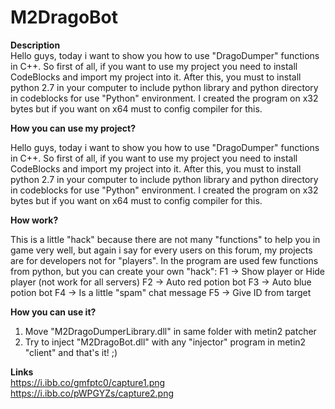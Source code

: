 # M2DragoBot
<b>Description</b><br>
 Hello guys, today i want to show you how to use "DragoDumper" functions in C++. So first of all, if you want to use my project you need to install CodeBlocks and import my project into it. After this, you must to install python 2.7 in your computer to include python library and python directory in codeblocks for use "Python" environment. I created the program on x32 bytes but if you want on x64 must to config compiler for this.

<b>How you can use my project?</b><br>

Hello guys, today i want to show you how to use "DragoDumper" functions in C++. So first of all, if you want to use my project you need to install CodeBlocks and import my project into it. After this, you must to install python 2.7 in your computer to include python library and python directory in codeblocks for use "Python" environment. I created the program on x32 bytes but if you want on x64 must to config compiler for this.

<b>How work?</b><br>

This is a little "hack" because there are not many "functions" to help you in game very well, but again i say for every users on this forum, my projects are for developers not for "players". In the program are used few functions from python, but you can create your own "hack":
F1 -> Show player or Hide player (not work for all servers)
F2 -> Auto red potion bot
F3 -> Auto blue potion bot
F4 -> Is a little "spam" chat message
F5 -> Give ID from target

<b>How you can use it?</b><br>
1. Move "M2DragoDumperLibrary.dll" in same folder with metin2 patcher
2. Try to inject "M2DragoBot.dll" with any "injector" program in metin2 "client" and that's it! ;)

<b>Links</b><br>
https://i.ibb.co/gmfptc0/capture1.png <br>
https://i.ibb.co/pWPGYZs/capture2.png <br>
